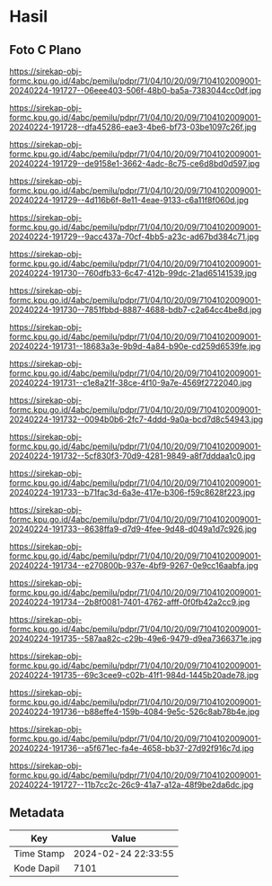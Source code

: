 # Hasil

## Foto C Plano

https://sirekap-obj-formc.kpu.go.id/4abc/pemilu/pdpr/71/04/10/20/09/7104102009001-20240224-191727--06eee403-506f-48b0-ba5a-7383044cc0df.jpg

https://sirekap-obj-formc.kpu.go.id/4abc/pemilu/pdpr/71/04/10/20/09/7104102009001-20240224-191728--dfa45286-eae3-4be6-bf73-03be1097c26f.jpg

https://sirekap-obj-formc.kpu.go.id/4abc/pemilu/pdpr/71/04/10/20/09/7104102009001-20240224-191729--de9158e1-3662-4adc-8c75-ce6d8bd0d597.jpg

https://sirekap-obj-formc.kpu.go.id/4abc/pemilu/pdpr/71/04/10/20/09/7104102009001-20240224-191729--4d116b6f-8e11-4eae-9133-c6a11f8f060d.jpg

https://sirekap-obj-formc.kpu.go.id/4abc/pemilu/pdpr/71/04/10/20/09/7104102009001-20240224-191729--9acc437a-70cf-4bb5-a23c-ad67bd384c71.jpg

https://sirekap-obj-formc.kpu.go.id/4abc/pemilu/pdpr/71/04/10/20/09/7104102009001-20240224-191730--760dfb33-6c47-412b-99dc-21ad65141539.jpg

https://sirekap-obj-formc.kpu.go.id/4abc/pemilu/pdpr/71/04/10/20/09/7104102009001-20240224-191730--7851fbbd-8887-4688-bdb7-c2a64cc4be8d.jpg

https://sirekap-obj-formc.kpu.go.id/4abc/pemilu/pdpr/71/04/10/20/09/7104102009001-20240224-191731--18683a3e-9b9d-4a84-b90e-cd259d6539fe.jpg

https://sirekap-obj-formc.kpu.go.id/4abc/pemilu/pdpr/71/04/10/20/09/7104102009001-20240224-191731--c1e8a21f-38ce-4f10-9a7e-4569f2722040.jpg

https://sirekap-obj-formc.kpu.go.id/4abc/pemilu/pdpr/71/04/10/20/09/7104102009001-20240224-191732--0094b0b6-2fc7-4ddd-9a0a-bcd7d8c54943.jpg

https://sirekap-obj-formc.kpu.go.id/4abc/pemilu/pdpr/71/04/10/20/09/7104102009001-20240224-191732--5cf830f3-70d9-4281-9849-a8f7dddaa1c0.jpg

https://sirekap-obj-formc.kpu.go.id/4abc/pemilu/pdpr/71/04/10/20/09/7104102009001-20240224-191733--b71fac3d-6a3e-417e-b306-f59c8628f223.jpg

https://sirekap-obj-formc.kpu.go.id/4abc/pemilu/pdpr/71/04/10/20/09/7104102009001-20240224-191733--8638ffa9-d7d9-4fee-9d48-d049a1d7c926.jpg

https://sirekap-obj-formc.kpu.go.id/4abc/pemilu/pdpr/71/04/10/20/09/7104102009001-20240224-191734--e270800b-937e-4bf9-9267-0e9cc16aabfa.jpg

https://sirekap-obj-formc.kpu.go.id/4abc/pemilu/pdpr/71/04/10/20/09/7104102009001-20240224-191734--2b8f0081-7401-4762-afff-0f0fb42a2cc9.jpg

https://sirekap-obj-formc.kpu.go.id/4abc/pemilu/pdpr/71/04/10/20/09/7104102009001-20240224-191735--587aa82c-c29b-49e6-9479-d9ea7366371e.jpg

https://sirekap-obj-formc.kpu.go.id/4abc/pemilu/pdpr/71/04/10/20/09/7104102009001-20240224-191735--69c3cee9-c02b-41f1-984d-1445b20ade78.jpg

https://sirekap-obj-formc.kpu.go.id/4abc/pemilu/pdpr/71/04/10/20/09/7104102009001-20240224-191736--b88effe4-159b-4084-9e5c-526c8ab78b4e.jpg

https://sirekap-obj-formc.kpu.go.id/4abc/pemilu/pdpr/71/04/10/20/09/7104102009001-20240224-191736--a5f671ec-fa4e-4658-bb37-27d92f916c7d.jpg

https://sirekap-obj-formc.kpu.go.id/4abc/pemilu/pdpr/71/04/10/20/09/7104102009001-20240224-191727--11b7cc2c-26c9-41a7-a12a-48f9be2da6dc.jpg


## Metadata

| Key        | Value               |
| ---------- | ------------------- |
| Time Stamp | 2024-02-24 22:33:55 |
| Kode Dapil | 7101                |



